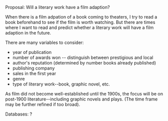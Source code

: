 Proposal: Will a literary work have a film adaption?

When there is a film adpation of a book coming to theaters, I try to read a book beforehand to see if the film is worth watching. But there are times where I want to read and predict whether a literary work will have a film adaption in the future.

There are many variables to consider:
- year of publication
- number of awards won -- distinguish between prestigious and local
- author's reputation (determined by number books already published)
- publishing company
- sales in the first year
- genre
- type of literary work--book, graphic novel, etc.

As film did not become well-established until the 1900s, the focus will be on post-1900 literature--including graphic novels and plays. (The time frame may be further refined if too broad).

Databases: ?
